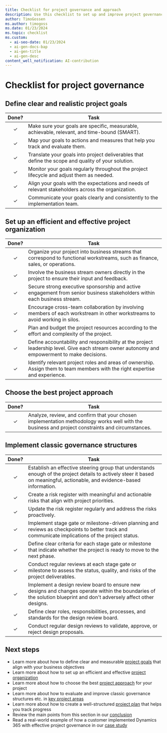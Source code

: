```yaml
---
title: Checklist for project governance and approach
description: Use this checklist to set up and improve project governance for your Dynamics 365 implementation project.
author: TimoGossen
ms.author: timogoss
ms.date: 01/23/2024
ms.topic: checklist
ms.custom:
  - ai-seo-date: 01/23/2024
  - ai-gen-docs-bap
  - ai-gen-title
  - ai-gen-desc
content_well_notification: AI-contribution
---
```


# Checklist for project governance

## Define clear and realistic project goals

| Done? | Task |
| :---: | --- |
| &check; | Make sure your goals are specific, measurable, achievable, relevant, and time-bound (SMART). |
| &check; | Map your goals to actions and measures that help you track and evaluate them. |
| &check; | Translate your goals into project deliverables that define the scope and quality of your solution. |
| &check; | Monitor your goals regularly throughout the project lifecycle and adjust them as needed. |
| &check; | Align your goals with the expectations and needs of relevant stakeholders across the organization. |
| &check; | Communicate your goals clearly and consistently to the implementation team. |

## Set up an efficient and effective project organization

| Done? | Task |
| :---: | --- |
| &check; | Organize your project into business streams that correspond to functional workstreams, such as finance, sales, or operations. |
| &check; | Involve the business stream owners directly in the project to ensure their input and feedback. |
| &check; | Secure strong executive sponsorship and active engagement from senior business stakeholders within each business stream. |
| &check; | Encourage cross-team collaboration by involving members of each workstream in other workstreams to avoid working in silos. |
| &check; | Plan and budget the project resources according to the effort and complexity of the project. |
| &check; | Define accountability and responsibility at the project leadership level. Give each stream owner autonomy and empowerment to make decisions. |
| &check; | Identify relevant project roles and areas of ownership. Assign them to team members with the right expertise and experience.

## Choose the best project approach

| Done? | Task |
| :---: | --- |
| &check; | Analyze, review, and confirm that your chosen implementation methodology works well with the business and project constraints and circumstances. |

## Implement classic governance structures

| Done? | Task |
| :---: | --- |
| &check; | Establish an effective steering group that understands enough of the project details to actively steer it based on meaningful, actionable, and evidence-based information. |
| &check; | Create a risk register with meaningful and actionable risks that align with project priorities. |
| &check; | Update the risk register regularly and address the risks proactively. |
| &check; | Implement stage gate or milestone-driven planning and reviews as checkpoints to better track and communicate implications of the project status. |
| &check; | Define clear criteria for each stage gate or milestone that indicate whether the project is ready to move to the next phase. |
| &check; | Conduct regular reviews at each stage gate or milestone to assess the status, quality, and risks of the project deliverables. |
| &check; | Implement a design review board to ensure new designs and changes operate within the boundaries of the solution blueprint and don't adversely affect other designs. |
| &check; | Define clear roles, responsibilities, processes, and standards for the design review board. |
| &check; | Conduct regular design reviews to validate, approve, or reject design proposals. |

## Next steps

- Learn more about how to define clear and measurable [project goals](project-governance-project-goals.md) that align with your business objectives
- Learn more about how to set up an efficient and effective [project organization](project-governance-project-organization.md)
- Learn more about how to choose the best [project approach](project-governance-project-approach.md) for your project
- Learn more about how to evaluate and improve classic governance structures etc. in [key project areas](project-governance-key-project-areas.md)
- Learn more about how to create a well-structured [project plan](project-governance-project-plan.md) that helps you track progress
- Review the main points from this section in our [conclusion](project-governance-conclusion.md)
- Read a real-world example of how a customer implemented Dynamics 365 with effective project governance in our [case study](project-governance-case-study.md)

